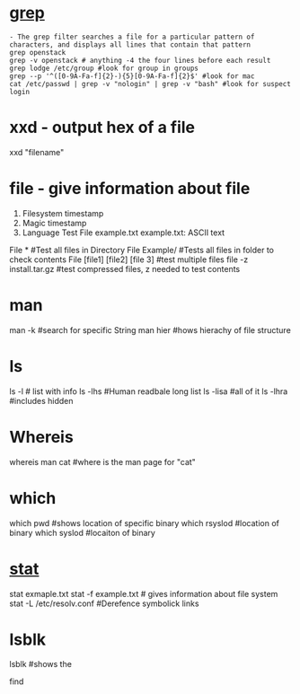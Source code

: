 
# [grep](/Linux/bash/grep-info.md) 
```Shell
- The grep filter searches a file for a particular pattern of characters, and displays all lines that contain that pattern
grep openstack
grep -v openstack # anything -4 the four lines before each result
grep lodge /etc/group #look for group in groups
grep --p '^([0-9A-Fa-f]{2}-){5}[0-9A-Fa-f]{2}$' #look for mac
cat /etc/passwd | grep -v "nologin" | grep -v "bash" #look for suspect login
```
# xxd - output hex of a file
xxd "filename"

# file - give information about file
1. Filesystem timestamp
2. Magic timestamp
3. Language Test
File example.txt 
example.txt: ASCII text

File * #Test all files in Directory
File Example/ #Tests all files in folder to check contents
File [file1] [file2] [file 3] #test multiple files
file -z install.tar.gz #test compressed files, z needed to test contents

# man 
man -k #search for specific String
man hier #hows hierachy of file structure

# ls
ls -l # list with info
ls -lhs #Human readbale long list
ls -lisa #all of it
ls -lhra #includes hidden

# Whereis 
whereis man cat #where is the man page for "cat"

# which
which pwd #shows location of specific binary
which rsyslod #location of binary
which syslod #locaiton of binary

# [stat](bash/stat-info.md)
stat exmaple.txt
stat -f example.txt # gives information about file system
stat -L /etc/resolv.conf #Derefence symbolick links

# lsblk
lsblk #shows the 


find 


```